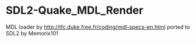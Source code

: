 # SDL2-Quake_MDL_Render
MDL loader by http://tfc.duke.free.fr/coding/mdl-specs-en.html ported to SDL2 by Memorix101
